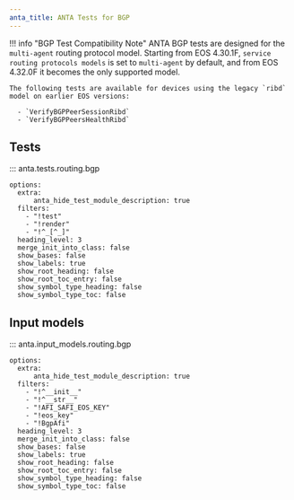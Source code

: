 ```yaml
---
anta_title: ANTA Tests for BGP
---
```


<!--
  ~ Copyright (c) 2023-2025 Arista Networks, Inc.
  ~ Use of this source code is governed by the Apache License 2.0
  ~ that can be found in the LICENSE file.
  -->

!!! info "BGP Test Compatibility Note"
    ANTA BGP tests are designed for the `multi-agent` routing protocol model. Starting from EOS 4.30.1F, `service routing protocols models` is set to `multi-agent` by default, and from EOS 4.32.0F it becomes the only supported model.

    The following tests are available for devices using the legacy `ribd` model on earlier EOS versions:

      - `VerifyBGPPeerSessionRibd`
      - `VerifyBGPPeersHealthRibd`

## Tests

::: anta.tests.routing.bgp

    options:
      extra:
          anta_hide_test_module_description: true
      filters:
        - "!test"
        - "!render"
        - "!^_[^_]"
      heading_level: 3
      merge_init_into_class: false
      show_bases: false
      show_labels: true
      show_root_heading: false
      show_root_toc_entry: false
      show_symbol_type_heading: false
      show_symbol_type_toc: false

## Input models

::: anta.input_models.routing.bgp

    options:
      extra:
          anta_hide_test_module_description: true
      filters:
        - "!^__init__"
        - "!^__str__"
        - "!AFI_SAFI_EOS_KEY"
        - "!eos_key"
        - "!BgpAfi"
      heading_level: 3
      merge_init_into_class: false
      show_bases: false
      show_labels: true
      show_root_heading: false
      show_root_toc_entry: false
      show_symbol_type_heading: false
      show_symbol_type_toc: false
